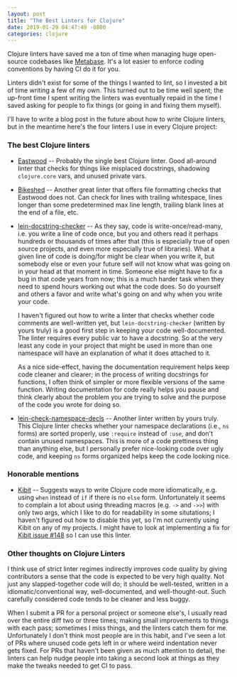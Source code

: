 ```yaml
---
layout: post
title: "The Best Linters for Clojure"
date: 2019-01-29 04:47:49 -0800
categories: clojure
---
```


Clojure linters have saved me a ton of time when managing huge open-source codebases like [Metabase](https://github.com/metabase/metabase). It's a lot easier to enforce coding conventions
by having CI do it for you.

Linters didn't exist for some of the things I wanted to lint, so I invested a bit of time writing a few of my own. This turned out to be time well spent; the up-front time I spent writing the
linters was eventually repaid in the time I saved asking for people to fix things (or going in and fixing them myself).

I'll have to write a blog post in the future about how to write Clojure linters, but in the meantime here's the four linters I use in every Clojure project:

### The best Clojure linters

*  [Eastwood](https://github.com/jonase/eastwood) -- Probably the single best Clojure linter. Good all-around linter that checks for things like misplaced docstrings, shadowing `clojure.core` vars,
   and unused private vars.

*  [Bikeshed](https://github.com/dakrone/lein-bikeshed) -- Another great linter that offers file formatting checks that Eastwood does not. Can check for lines with trailing whitespace, lines
   longer than some predetermined max line length, trailing blank lines at the end of a file, etc.

*  [lein-docstring-checker](https://github.com/camsaul/lein-docstring-checker) -- As they say, code is write-once/read-many, i.e. you write a line of code once, but you and others read it perhaps
   hundreds or thousands of times after that (this is especially true of open source projects, and even more especially true of libraries). What a given line of code is doing/for might be clear
   when you write it, but somebody else or even your future self will not know what was going on in your head at that moment in time. Someone else might have to fix a bug in that code years from now;
   this is a much harder task when they need to spend hours working out what the code does. So do yourself and others a favor and write what's going on and why when you write your code.

   I haven't figured out how to write a linter that checks whether code comments are well-written yet, but `lein-docstring-checker` (written by yours truly) is a good first step in keeping your code
   well-documented. The linter requires every public var to have a docstring. So at the very least any code in your project that might be used in more than one namespace will have an explanation of what
   it does attached to it.

   As a nice side-effect, having the documentation requirement helps keep code cleaner and clearer; in the process of writing docstrings for functions, I often think of simpler or more flexible versions
   of the same function. Writing documentation for code really helps you pause and think clearly about the problem you are trying to solve and the purpose of the code you wrote for doing so.

*  [lein-check-namespace-decls](https://github.com/camsaul/lein-check-namespace-decls) -- Another linter written by yours truly. This Clojure linter checks whether your namespace declarations (i.e.,
   `ns` forms) are sorted properly, use `:require` instead of `:use`, and don't contain unused namespaces. This is more of a code prettiness thing than anything else, but I personally prefer nice-looking
   code over ugly code, and keeping `ns` forms organized helps keep the code looking nice.

### Honorable mentions

*  [Kibit](https://github.com/jonase/kibit) -- Suggests ways to write Clojure code more idiomatically, e.g. using `when` instead of `if` if there is no `else` form. Unfortunately it seems to complain
   a lot about using threading macros (e.g. `->` and `->>`) with only two args, which I like to do for readability in some situtations; I haven't figured out how to disable this yet, so I'm not currently
   using Kibit on any of my projects. I might have to look at implementing a fix for [Kibit issue #148](https://github.com/jonase/kibit/issues/148) so I can use this linter.

### Other thoughts on Clojure Linters

I think use of strict linter regimes indirectly improves code quality by giving contributors a sense that the code is expected to be very high quality. Not just any slapped-together code will do;
it should be well-tested, written in a idiomatic/conventional way, well-documented, and well-thought-out. Such carefully considered code tends to be cleaner and less buggy.

When I submit a PR for a personal project or someone else's, I usually read over the entire diff two or three times; making small improvements to things with each pass; sometimes I miss things, and the
linters catch them for me. Unfortunately I don't think most people are in this habit, and I've seen a lot of PRs where unused code gets left in or where weird indentation never gets fixed. For PRs
that haven't been given as much attention to detail, the linters can help nudge people into taking a second look at things as they make the tweaks needed to get CI to pass.
